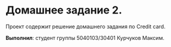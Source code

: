 # Домашнее задание 2.

Проект содержит решение домашнего задания по Credit card.

**Выполнил**: студент группы 5040103/30401 Курчуков Максим.